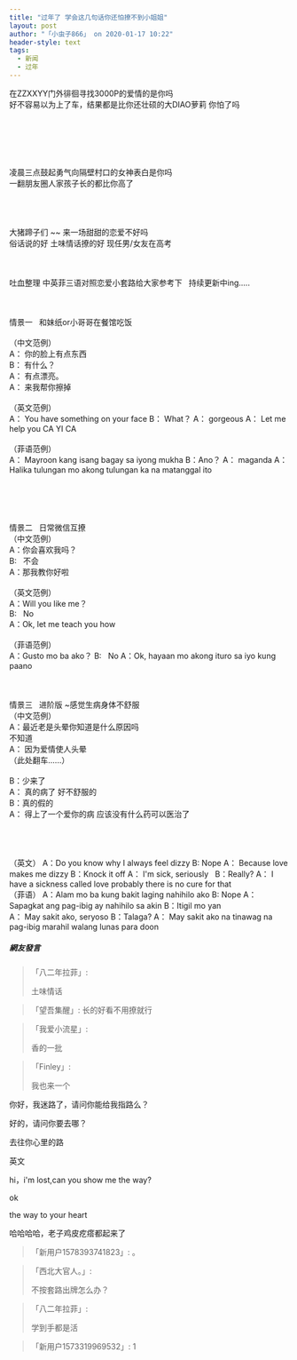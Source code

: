 ```yaml
---
title: "过年了 学会这几句话你还怕撩不到小姐姐"
layout: post
author: "「小虫子866」 on 2020-01-17 10:22"
header-style: text
tags:
  - 新闻
  - 过年
---
```


在ZZXXYY门外徘徊寻找3000P的爱情的是你吗
<br>
好不容易以为上了车，结果都是比你还壮硕的大DIAO萝莉 你怕了吗
<br>
<br>
<br>
<br>
<br>
<br>
<br>
凌晨三点鼓起勇气向隔壁村口的女神表白是你吗
<br>
一翻朋友圈人家孩子长的都比你高了
<br>
<br>
<br>
<br>
<br>
大猪蹄子们 ~~ 来一场甜甜的恋爱不好吗
<br>
俗话说的好 土味情话撩的好 现任男/女友在高考
<br>
<br>
<br>
<br>
吐血整理 中英菲三语对照恋爱小套路给大家参考下&nbsp; &nbsp;持续更新中ing.....
<br>
<br>
<br>
<br>
情景一&nbsp; &nbsp;和妹纸or小哥哥在餐馆吃饭
<br>
<br>
（中文范例）
<br>
A： 你的脸上有点东西
<br>
B： 有什么？
<br>
A： 有点漂亮。
<br>
A： 来我帮你擦掉
<br>
<br>
（英文范例）
<br>
A： You have something on your face
B： What？
A： gorgeous
A： Let me help you CA YI CA
<br>
<br>
（菲语范例）
<br>
A： Mayroon kang isang bagay sa iyong mukha
B：Ano？
A： maganda
A： Halika tulungan mo akong tulungan ka na matanggal ito
<br>
<br>
<br>
<br>
<br>
<br>
情景二&nbsp; &nbsp;日常微信互撩
<br>
（中文范例）
<br>
A：你会喜欢我吗？
<br>
B:&nbsp; &nbsp;不会
<br>
A：那我教你好啦
<br>
<br>
（英文范例）
<br>
A：Will you like me？
<br>
B:&nbsp; &nbsp;No
<br>
A：Ok, let me teach you how
<br>
<br>
（菲语范例）
<br>
A：Gusto mo ba ako？
B:&nbsp; &nbsp;No
A：Ok, hayaan mo akong ituro sa iyo kung paano
<br>
<br>
<br>
<br>
情景三&nbsp; &nbsp;进阶版 ~感觉生病身体不舒服
<br>
（中文范例）
<br>
A：最近老是头晕你知道是什么原因吗
<br>
不知道
<br>
A： 因为爱情使人头晕
<br>
（此处翻车......）
<br>
<br>
B：少来了
<br>
A： 真的病了 好不舒服的
<br>
B：真的假的
<br>
A： 得上了一个爱你的病 应该没有什么药可以医治了
<br>
<br>
<br>
<br>
<br>
（英文）
A：Do you know why I always feel dizzy
B: Nope
A： Because love makes me dizzy
B：Knock it off
A： I'm sick, seriously&nbsp;&nbsp;
B：Really?
A： I have a sickness called love probably there is no cure for that&nbsp;&nbsp;
<br>
（菲语）
A：Alam mo ba kung bakit laging nahihilo ako
B: Nope
A： Sapagkat ang pag-ibig ay nahihilo sa akin
B：Itigil mo yan
<br>
A： May sakit ako, seryoso
B：Talaga?
A： May sakit ako na tinawag na pag-ibig marahil walang lunas para doon
<input type="hidden" value="菲乐园提供"><br>

##### 網友發言 
> 「八二年拉菲」:
> <p>土味情话</p>

> 「望吾集醒」:
> 长的好看不用撩就行

> 「我爱小流星」:
> <p>香的一批</p>

> 「Finley」:
> <p>我也来一个</p>
<p>你好，我迷路了，请问你能给我指路么？</p>
<p>好的，请问你要去哪？</p>
<p>去往你心里的路</p>

<p>英文</p>
<p>hi，i'm lost,can you show me the way?</p>
<p>ok</p>
<p>the way to your heart</p>

<p>哈哈哈哈，老子鸡皮疙瘩都起来了</p>

> 「新用户1578393741823」:
> 。

> 「西北大官人。」:
> <p>不按套路出牌怎么办？</p>

> 「八二年拉菲」:
> <p>学到手都是活</p>

> 「新用户1573319969532」:
> 1


